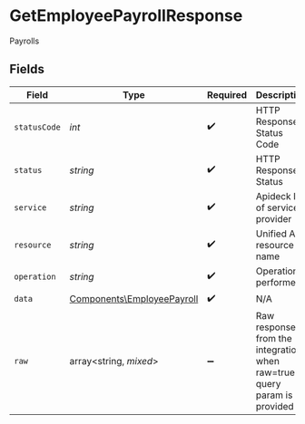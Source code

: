 # GetEmployeePayrollResponse

Payrolls


## Fields

| Field                                                                    | Type                                                                     | Required                                                                 | Description                                                              | Example                                                                  |
| ------------------------------------------------------------------------ | ------------------------------------------------------------------------ | ------------------------------------------------------------------------ | ------------------------------------------------------------------------ | ------------------------------------------------------------------------ |
| `statusCode`                                                             | *int*                                                                    | :heavy_check_mark:                                                       | HTTP Response Status Code                                                | 200                                                                      |
| `status`                                                                 | *string*                                                                 | :heavy_check_mark:                                                       | HTTP Response Status                                                     | OK                                                                       |
| `service`                                                                | *string*                                                                 | :heavy_check_mark:                                                       | Apideck ID of service provider                                           | undefined                                                                |
| `resource`                                                               | *string*                                                                 | :heavy_check_mark:                                                       | Unified API resource name                                                | Companies                                                                |
| `operation`                                                              | *string*                                                                 | :heavy_check_mark:                                                       | Operation performed                                                      | one                                                                      |
| `data`                                                                   | [Components\EmployeePayroll](../../Models/Components/EmployeePayroll.md) | :heavy_check_mark:                                                       | N/A                                                                      |                                                                          |
| `raw`                                                                    | array<string, *mixed*>                                                   | :heavy_minus_sign:                                                       | Raw response from the integration when raw=true query param is provided  |                                                                          |